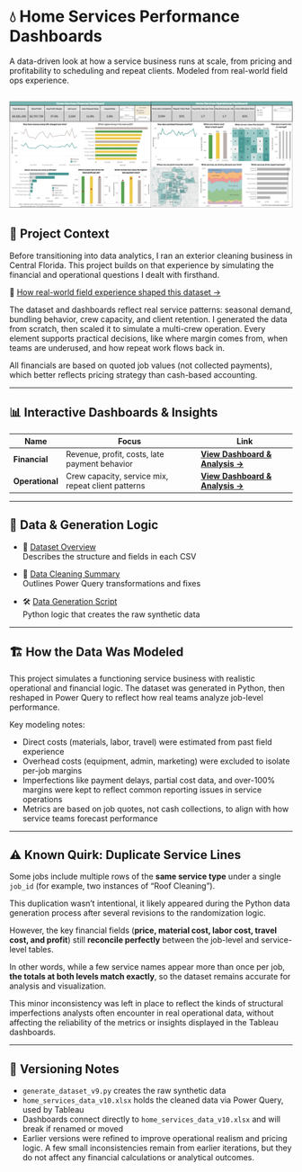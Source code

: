 # 💧 Home Services Performance Dashboards

A data-driven look at how a service business runs at scale, from pricing and profitability to scheduling and repeat clients. Modeled from real-world field ops experience.  

![Dashboards Preview](4_Assets/Combined_Dashboards.png)
---

## 🧭 Project Context

Before transitioning into data analytics, I ran an exterior cleaning business in Central Florida. This project builds on that experience by simulating the financial and operational questions I dealt with firsthand.

🧾 [How real-world field experience shaped this dataset →](3_Documentation/real_world_background.md)

The dataset and dashboards reflect real service patterns: seasonal demand, bundling behavior, crew capacity, and client retention. I generated the data from scratch, then scaled it to simulate a multi-crew operation. Every element supports practical decisions, like where margin comes from, when teams are underused, and how repeat work flows back in.

All financials are based on quoted job values (not collected payments), which better reflects pricing strategy than cash-based accounting.

---

## 📊 Interactive Dashboards & Insights

| Name         | Focus       | Link |
|--------------|-------------|------|
| **Financial**    | Revenue, profit, costs, late payment behavior     | [**View Dashboard & Analysis →**](./Financial_Dashboard) |
| **Operational**  | Crew capacity, service mix, repeat client patterns | [**View Dashboard & Analysis →**](./Operational_Dashboard) |

---

## 📁 Data & Generation Logic

- 📘 [Dataset Overview](./3_Documentation/data_description.md)  
  Describes the structure and fields in each CSV

- 🧼 [Data Cleaning Summary](./3_Documentation/data_cleaning_summary.md)  
  Outlines Power Query transformations and fixes

- 🛠️ [Data Generation Script](./generate_dataset_v9.py)  
  Python logic that creates the raw synthetic data

---

## 🏗️ How the Data Was Modeled

This project simulates a functioning service business with realistic operational and financial logic. The dataset was generated in Python, then reshaped in Power Query to reflect how real teams analyze job-level performance.

Key modeling notes:
- Direct costs (materials, labor, travel) were estimated from past field experience
- Overhead costs (equipment, admin, marketing) were excluded to isolate per-job margins
- Imperfections like payment delays, partial cost data, and over-100% margins were kept to reflect common reporting issues in service operations
- Metrics are based on job quotes, not cash collections, to align with how service teams forecast performance

---

## ⚠️ Known Quirk: Duplicate Service Lines  

Some jobs include multiple rows of the **same service type** under a single `job_id` (for example, two instances of “Roof Cleaning”).  

This duplication wasn’t intentional, it likely appeared during the Python data generation process after several revisions to the randomization logic.  

However, the key financial fields (**price, material cost, labor cost, travel cost, and profit**) still **reconcile perfectly** between the job-level and service-level tables.  

In other words, while a few service names appear more than once per job, **the totals at both levels match exactly**, so the dataset remains accurate for analysis and visualization.  

This minor inconsistency was left in place to reflect the kinds of structural imperfections analysts often encounter in real operational data, without affecting the reliability of the metrics or insights displayed in the Tableau dashboards.  

---

## 📌 Versioning Notes

- `generate_dataset_v9.py` creates the raw synthetic data
- `home_services_data_v10.xlsx` holds the cleaned data via Power Query, used by Tableau
- Dashboards connect directly to `home_services_data_v10.xlsx` and will break if renamed or moved
- Earlier versions were refined to improve operational realism and pricing logic. A few small inconsistencies remain from earlier iterations, but they do not affect any financial calculations or analytical outcomes.
